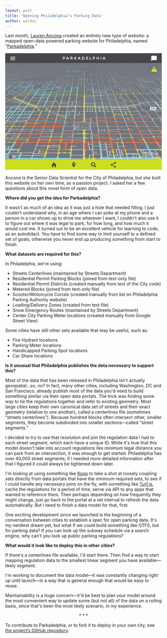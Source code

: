 ```yaml
---
layout: post
title: 'Opening Philadelphia’s Parking Data'
author: waldoj
---
```


Last month, [Lauren Ancona](https://laurenancona.com/) created an entirely new type of website: a mapped open-data powered parking website for Philadelphia, named “[Parkadelphia](https://parkadelphia.com/).”

![Parkadelphia screenshot](/img/parkadelphia.png)

Ancona is the Senior Data Scientist for the City of Philadelphia, but she built this website on her own time, as a passion project. I asked her a few questions about this novel form of open data.

**Where did you get the idea for Parkadelphia?**

It wasn’t as much of an idea as it was just a hole that needed filling. I just couldn’t understand why, in an age where I can poke at my phone and a person in a car shows up to drive me wherever I want, I couldn't also use it to figure out where it was legal to park, for how long, and how much it would cost me. It turned out to be an excellent vehicle for learning to code, as an autodidact. You have to find some way to limit yourself to a defined set of goals, otherwise you never end up producing something from start to finish.

**What datasets are required for this?**

In Philadelphia, we're using:

* Streets Centerlines (maintained by Streets Department)
* Residential Permit Parking Blocks (joined from text-only file)
* Residential Permit Districts (created manually from text of the City code)
* Metered Blocks (joined from text-only file)
* Scooter/Motorcycle Corrals (created manually from list on Philadelphia Parking Authority website)
* Loading/Delivery Zones (created from text file)
* Snow Emergency Routes (maintained by Streets Department)
* Center City Parking Meter locations (created manually from Google Street View)

Some cities have still other sets available that may be useful, such as:

* Fire Hydrant locations
* Parking Meter locations
* Handicapped Parking Spot locations
* Car Share locations

**Is it unusual that Philadelphia publishes the data necessary to support this?**

Most of the data that has been released in Philadelphia isn't actually geospatial...so, no? In fact, many other cities, including Washington, DC and San Francisco, already publish most of the data you'd need to build something similar via their open data portals. The trick was finding some way to tie the regulations together and refer to existing geometry. Most large cities keep their own canonical data set of streets and their exact geometry (relative to one another), called a centerlines file (sometimes “streets centerlines”). Because hundred blocks often intersect other, smaller segments, they become subdivided into smaller sections—called “street segments.” 

I decided to try to use that resolution and join the regulation data I had to each street segment, which each have a unique ID. While it's true that this model doesn't take into account regulations like minimum legal distance you can park from an intersection, it was enough to get started. Philadelphia has over 40,000 street segments; if I needed more detailed information after that I figured it could always be tightened down later.

I'm looking at using something like [Koop](https://github.com/koopjs) to take a shot at loosely coupling sets directly from data portals that have the minimum required sets, to see if I could handle any necessary joins on the fly, with something like [Turf.js](https://github.com/Turfjs/turf), cache the regulations for a period of time, serve via API to any apps that wanted to reference them. Then perhaps depending on how frequently they might change, just go back to the portal at a set interval to refresh the data automatically. But I need to finish a data model for that, first.

One exciting development since we launched is the beginning of a conversation between cities to establish a spec for open parking data. It's my nerdiest dream yet, but what if we could build something like GTFS, but for parking data? If you can look up the subway schedule via a search engine, why can't you look up public parking regulations?

**What would it look like to deploy this in other cities?**

If there's a centerlines file available, I'd start there. Then find a way to start mapping regulation data to the smallest linear segment you have available—likely segment.

I'm working to document the data model—it was constantly changing right up until launch—in a way that is general enough that would be easy to reuse. 

Maintainability is a huge concern—it'd be best to plan your model around the most convenient way to update some (but not all) of the data on a rolling basis, since that's been the most likely scenario, in my experience.

<center>* * *</center>

To contribute to Parkadelphia, or to fork it to deploy in your own city, see [the project’s GitHub repository](https://github.com/laurenancona/parkadelphia).
